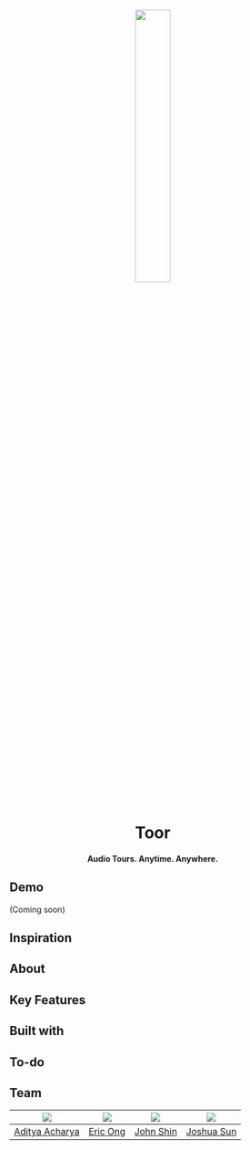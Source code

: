 
<h1 align="center"
<br>
<p align="center"><img src="https://github.com/ericong18/toor/blob/master/frontend/src/logo.svg" width="35%"/></p>
<br>
Toor
<br>
</h1>
<h4 align="center">Audio Tours. Anytime. Anywhere. </h4>

## Demo
(Coming soon)

## Inspiration

## About

## Key Features


## Built with 


## To-do


## Team

![](https://...Dark.png)            |  ![](https://...Dark.png) | ![](https://...Ocean.png)        |![](https://...Ocean.png)      
:--------------------------------------:|:-------------------------:|:--------------------------------:|:---------------------:
[Aditya Acharya](https://github.com/adialachar) |  [Eric Ong](https://github.com/ericong18)| [John Shin](https://github.com/jshin029)                        | [Joshua Sun](https://github.com/jsun034)
